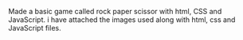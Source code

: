 Made a basic game called rock paper scissor with html, CSS and JavaScript.
i have attached the images used along with html, css and JavaScript files.

